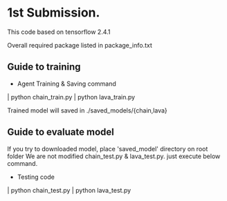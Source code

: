 # 1st Submission.
This code based on tensorflow 2.4.1

Overall required package listed in package_info.txt


## Guide to training

* Agent Training & Saving command

| python chain_train.py
| python lava_train.py

Trained model will saved in ./saved_models/{chain,lava}

## Guide to evaluate model

If you try to downloaded model, place 'saved_model' directory on root folder
We are not modified chain_test.py & lava_test.py. just execute below command.

* Testing code

| python chain_test.py
| python lava_test.py